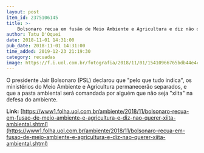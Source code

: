 ```yaml
---
layout: post
item_id: 2375106145
title: >-
    Bolsonaro recua em fusão de Meio Ambiente e Agricultura e diz não querer xiita ambiental
author: Tatu D'Oquei
date: 2018-11-01 14:31:00
pub_date: 2018-11-01 14:31:00
time_added: 2019-12-23 21:19:30
category: recuadas
image: https://f.i.uol.com.br/fotografia/2018/11/01/15410966765bdb44e4cd414_1541096676_3x2_xl.jpg
---
```


O presidente Jair Bolsonaro (PSL) declarou que "pelo que tudo indica", os ministérios do Meio Ambiente e Agricultura permanecerão separados, e que a pasta ambiental será comandada por alguém que não seja "xiita" na defesa do ambiente.

**Link:** [https://www1.folha.uol.com.br/ambiente/2018/11/bolsonaro-recua-em-fusao-de-meio-ambiente-e-agricultura-e-diz-nao-querer-xiita-ambiental.shtml](https://www1.folha.uol.com.br/ambiente/2018/11/bolsonaro-recua-em-fusao-de-meio-ambiente-e-agricultura-e-diz-nao-querer-xiita-ambiental.shtml)

